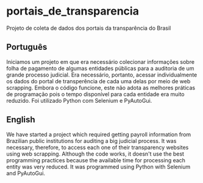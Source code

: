 # portais_de_transparencia
Projeto de coleta de dados dos portais da transparência do Brasil
## Português 
Iniciamos um projeto em que era necessário colecionar informações sobre folha de pagamento de algumas 
entidades públicas para a auditoria de um grande processo judicial. Era necessário, portanto,
acessar individualmente os dados do portal de transperência de cada uma delas por meio de web scrapping. 
Embora o código funcione, este não adota as melhores práticas de programação pois o tempo disponível 
para cada entidade era muito reduzido. Foi utilizado Python com Selenium e PyAutoGui.
## English 
We have started a project which required getting payroll information from Brazilian public institutions 
for auditing a big judicial process. It was necessary, therefore, to access each one of their transparency 
websites using web scrapping. Although the code works, it doesn't use the best programming practices because 
the available time for processing each entity was very reduced. It was programmed using Python with Selenium 
and PyAutoGui.
